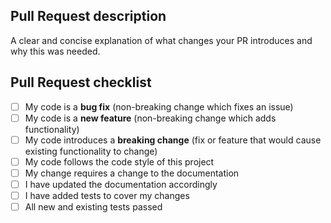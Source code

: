 ## Pull Request description
A clear and concise explanation of what changes your PR introduces and why this
was needed.

## Pull Request checklist

- [ ] My code is a **bug fix** (non-breaking change which fixes an issue)
- [ ] My code is a **new feature** (non-breaking change which adds functionality)
- [ ] My code introduces a **breaking change** (fix or feature that would cause existing functionality to change)
- [ ] My code follows the code style of this project
- [ ] My change requires a change to the documentation
- [ ] I have updated the documentation accordingly
- [ ] I have added tests to cover my changes
- [ ] All new and existing tests passed
